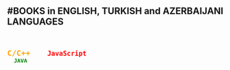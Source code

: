 #BOOKS in ENGLISH, TURKISH and AZERBAIJANI LANGUAGES
---
<code style = "color: orange;"> <b> C/C++ <b> 
<code style = "color: red;"> <b> JavaScript <b> 
<code style = "color: green;"> <b> JAVA <b> 
---
